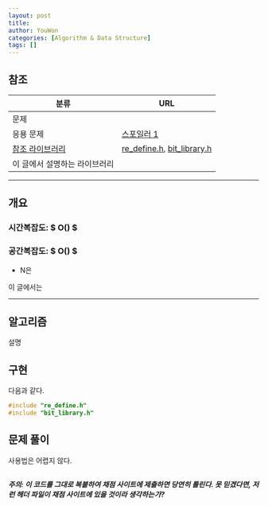 ```yaml
---
layout: post
title: 
author: YouWon
categories: [Algorithm & Data Structure]
tags: []
---
```


## 참조

분류 | URL
-------- | --------
문제 | []()
응용 문제 | [스포일러 1]()
[참조 라이브러리](https://greeksharifa.github.io/algorithm/2018/07/07/algorithm-library) | [re_define.h](https://github.com/greeksharifa/ps_code/blob/master/library/re_define.h), [bit_library.h](https://github.com/greeksharifa/ps_code/blob/master/library/bit_library.h)
이 글에서 설명하는 라이브러리 | []()


--- 

## 개요

### 시간복잡도: $ O() $
### 공간복잡도: $ O() $
- N은 

이 글에서는 

---

## 알고리즘

설명

## 구현

다음과 같다.

```cpp
#include "re_define.h"
#include "bit_library.h"


```

## 문제 풀이

사용법은 어렵지 않다. 

```cpp


```

***주의: 이 코드를 그대로 복붙하여 채점 사이트에 제출하면 당연히 틀린다. 못 믿겠다면, 저런 헤더 파일이 채점 사이트에 있을 것이라 생각하는가?***
